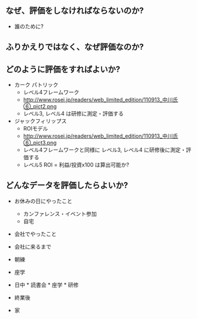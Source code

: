 ## なぜ、評価をしなければならないのか?

 * 誰のために?

## ふりかえりではなく、なぜ評価なのか?

## どのように評価をすればよいか?

 * カーク パトリック
   * レベル4フレームワーク
   * http://www.rosei.jp/readers/web_limited_edition/110913_中川氏⑥_pict2.png
   * レベル3, レベル4 は研修に測定・評価する
 * ジャックフィリップス
   * ROIモデル
   * http://www.rosei.jp/readers/web_limited_edition/110913_中川氏⑥_pict3.png
   * レベル4フレームワークと同様に レベル3, レベル4 に研修後に測定・評価する
   * レベル5 ROI = 利益/投資x100 は算出可能か?

   

## どんなデータを評価したらよいか?

 * お休みの日にやったこと
   * カンファレンス・イベント参加
   * 自宅

 * 会社でやったこと
  *  会社に来るまで
  *  朝練
  *  座学
  *  日中
    * 読書会
    * 座学
    * 研修
  * 終業後
  * 家
 

